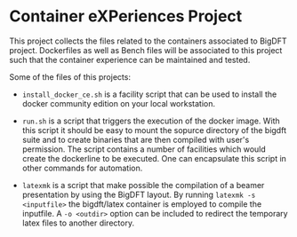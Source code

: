# Container eXPeriences Project

This project collects the files related to the containers associated to BigDFT project.
Dockerfiles as well as Bench files will be associated to this project such that the container experience
can be maintained and tested.

Some of the files of this projects:

 * `install_docker_ce.sh` is a facility script that can be used to install the docker community edition on your local workstation.

 *  `run.sh` is a script that triggers the execution of the docker image. With this script it should be easy to mount the sopurce directory
    of the bigdft suite and to create binaries that are then compiled with user's permission. The script contains a number of facilities
    which would create the dockerline to be executed. One can encapsulate this script in other commands for automation.

 * `latexmk` is a script that make possible the compilation of a beamer presentation by using the BigDFT layout. By running `latexmk -s <inputfile>` the bigdft/latex container is employed to compile the inputfile. A `-o <outdir>` option can be included to redirect the temporary latex files to another directory.
